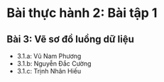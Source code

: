 # Bài thực hành 2: Bài tập 1

## Bài 3: Vẽ sơ đồ luồng dữ liệu

* 3.1.a: Vũ Nam Phương
* 3.1.b: Nguyễn Đắc Cường
* 3.1.c: Trịnh Nhân Hiếu
